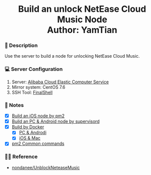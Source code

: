 <h1 align="center">
  Build an unlock NetEase Cloud Music Node
  <br>
  Author: YamTian
</h1>

### 📜 Description
Use the server to build a node for unlocking NetEase Cloud Music.

### 💻 Server Configuration

1. Server: [Alibaba Cloud Elastic Computer Service](https://www.aliyun.com/product/swas)
2. Mirror system: CentOS 7.6
3. SSH Tool: [FinalShell](http://www.hostbuf.com/t/988.html)

### 📔 Notes

- [x] [Build an iOS node by pm2](https://github.com/YamTian/Notes/blob/master/NeteaseMusic/iOS.md)
- [x] [Build an PC & Android node by supervisord](https://github.com/YamTian/Notes/blob/master/NeteaseMusic/Window&Android.md)
- [x] [Build by Docker](https://github.com/YamTian/Notes/blob/master/NeteaseMusic/Docker.md)
  - [x] [PC & Androdi](https://github.com/YamTian/Notes/blob/master/NeteaseMusic/Docker.md)
  - [x] [iOS & Mac](https://github.com/YamTian/Notes/blob/master/NeteaseMusic/Docker.md)
- [x] [pm2 Common commands](https://github.com/YamTian/Notes/blob/master/NeteaseMusic/pm2.md)

### 👨‍💻 Reference

- [nondanee/UnblockNeteaseMusic](https://github.com/nondanee/UnblockNeteaseMusic)
